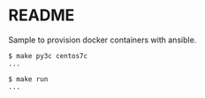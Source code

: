 # README
Sample to provision docker containers with ansible.

```
$ make py3c centos7c
...
```
```
$ make run
...
```
